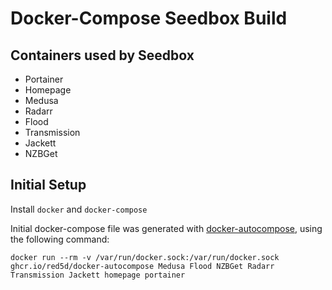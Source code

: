 # Docker-Compose Seedbox Build #

## Containers used by Seedbox ##
  - Portainer
  - Homepage
  - Medusa
  - Radarr
  - Flood
  - Transmission
  - Jackett
  - NZBGet

## Initial Setup ##
Install `docker` and `docker-compose`

Initial docker-compose file was generated with [docker-autocompose](https://github.com/Red5d/docker-autocompose), using the following command:

`docker run --rm -v /var/run/docker.sock:/var/run/docker.sock ghcr.io/red5d/docker-autocompose Medusa Flood NZBGet Radarr Transmission Jackett homepage portainer`

